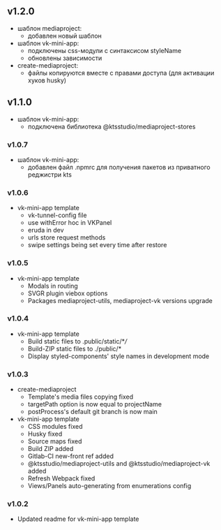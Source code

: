 ## v1.2.0

- шаблон mediaproject:
  - добавлен новый шаблон
- шаблон vk-mini-app:
  - подключены css-модули с синтаксисом styleName
  - обновлены зависимости
- create-mediaproject:
  - файлы копируются вместе с правами доступа (для активации хуков husky)

## v1.1.0

- шаблон vk-mini-app:
  - подключена библиотека @ktsstudio/mediaproject-stores

### v1.0.7

- шаблон vk-mini-app:
  - добавлен файл .npmrc для получения пакетов из приватного реджистри kts

### v1.0.6

- vk-mini-app template
  - vk-tunnel-config file
  - use withError hoc in VKPanel
  - eruda in dev
  - urls store request methods
  - swipe settings being set every time after restore

### v1.0.5

- vk-mini-app template
  - Modals in routing
  - SVGR plugin viebox options
  - Packages mediaproject-utils, mediaproject-vk versions upgrade

### v1.0.4

- vk-mini-app template
  - Build static files to .public/static/\*_/_
  - Build-ZIP static files to ./public/\*
  - Display styled-components' style names in development mode

### v1.0.3

- create-mediaproject
  - Template's media files copying fixed
  - targetPath option is now equal to projectName
  - postProcess's default git branch is now main
- vk-mini-app template
  - CSS modules fixed
  - Husky fixed
  - Source maps fixed
  - Build ZIP added
  - Gitlab-CI new-front ref added
  - @ktsstudio/mediaproject-utils and @ktsstudio/mediaproject-vk added
  - Refresh Webpack fixed
  - Views/Panels auto-generating from enumerations config

### v1.0.2

- Updated readme for vk-mini-app template
